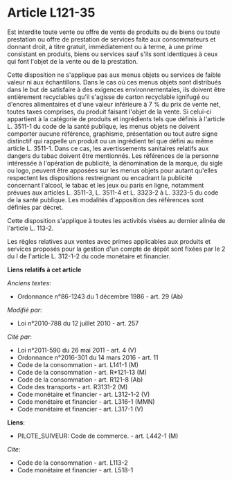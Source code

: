 # Article L121-35

Est interdite toute vente ou offre de vente de produits ou de biens ou toute prestation ou offre de prestation de services
faite aux consommateurs et donnant droit, à titre gratuit, immédiatement ou à terme, à une prime consistant en produits,
biens ou services sauf s'ils sont identiques à ceux qui font l'objet de la vente ou de la prestation. 

Cette disposition ne s'applique pas aux menus objets ou services de faible valeur ni aux échantillons. Dans  le cas où ces
menus objets sont distribués dans le but de satisfaire à  des exigences environnementales, ils doivent être entièrement
recyclables qu'il s'agisse de carton recyclable ignifugé ou d'encres  alimentaires et d'une valeur inférieure à 7 % du prix
de vente net,  toutes taxes comprises, du produit faisant l'objet de la vente. Si  celui-ci appartient à la catégorie de
produits et ingrédients tels que  définis à l'article L. 3511-1 du  code de la santé publique,  les menus objets ne doivent
comporter aucune référence, graphisme,  présentation ou tout autre signe distinctif qui rappelle un produit ou  un ingrédient
tel que défini au même article L. 3511-1. Dans ce cas, les  avertissements sanitaires relatifs aux dangers du tabac doivent
être  mentionnés. Les références de la personne intéressée à l'opération de  publicité, la dénomination de la marque, du
sigle ou logo, peuvent être  apposées sur les menus objets pour autant qu'elles respectent les  dispositions restreignant ou
encadrant la publicité concernant l'alcool,  le tabac et les jeux ou paris en ligne, notamment prévues aux articles L.
3511-3, L.  3511-4 et L. 3323-2 à L. 3323-5 du code de la santé publique. Les modalités d'apposition des  références sont
définies par décret. 

Cette disposition s'applique à toutes les activités visées au dernier alinéa de l'article L. 113-2. 

Les règles relatives aux ventes avec primes applicables aux produits et services proposés pour la gestion d'un compte de
dépôt sont fixées par le 2 du I de l'article L. 312-1-2 du code monétaire et financier.

**Liens relatifs à cet article**

_Anciens textes_:

  - Ordonnance n°86-1243 du 1 décembre 1986 - art. 29 (Ab)

_Modifié par_:

  - Loi n°2010-788 du 12 juillet 2010 - art. 257

_Cité par_:

  - Loi n°2011-590 du 26 mai 2011 - art. 4 (V)
  - Ordonnance n°2016-301 du 14 mars 2016 - art. 11
  - Code de la consommation - art. L141-1 (M)
  - Code de la consommation - art. R*121-13 (M)
  - Code de la consommation - art. R121-8 (Ab)
  - Code des transports - art. R3131-2 (M)
  - Code monétaire et financier - art. L312-1-2 (V)
  - Code monétaire et financier - art. L316-1 (MMN)
  - Code monétaire et financier - art. L317-1 (V)

**Liens**:

  - PILOTE_SUIVEUR: Code de commerce. - art. L442-1 (M)

_Cite_:

  - Code de la consommation - art. L113-2
  - Code monétaire et financier - art. L518-1
